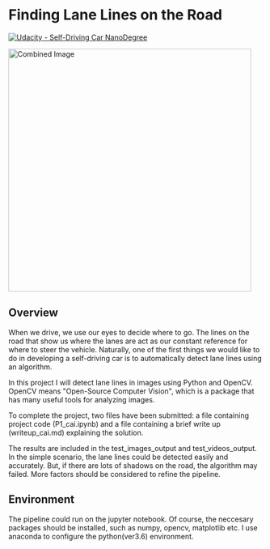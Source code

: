 # **Finding Lane Lines on the Road** 
[![Udacity - Self-Driving Car NanoDegree](https://s3.amazonaws.com/udacity-sdc/github/shield-carnd.svg)](http://www.udacity.com/drive)

<img src="examples/laneLines_thirdPass.jpg" width="480" alt="Combined Image" />

Overview
---

When we drive, we use our eyes to decide where to go.  The lines on the road that show us where the lanes are act as our constant reference for where to steer the vehicle.  Naturally, one of the first things we would like to do in developing a self-driving car is to automatically detect lane lines using an algorithm.

In this project I will detect lane lines in images using Python and OpenCV.  OpenCV means "Open-Source Computer Vision", which is a package that has many useful tools for analyzing images.  

To complete the project, two files have been submitted: a file containing project code (P1_cai.ipynb) and a file containing a brief write up (writeup_cai.md) explaining the solution. 

The results are included in the test_images_output and test_videos_output. In the simple scenario, the lane lines could be detected easily and accurately. But, if there are lots of shadows on the road, the algorithm may failed. More factors should be considered to refine the pipeline.

Environment
---
The pipeline could run on the jupyter notebook. Of course, the neccesary packages should be installed, such as numpy, opencv, matplotlib etc.
I use anaconda to configure the python(ver3.6) environment.